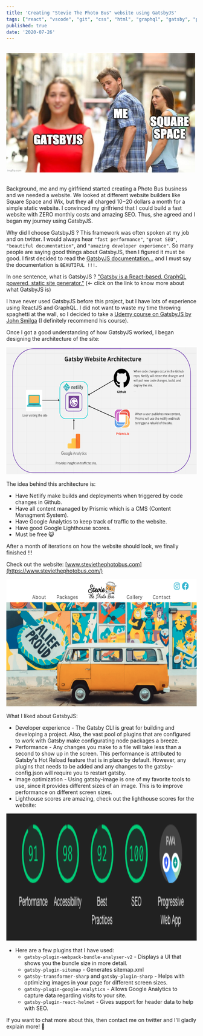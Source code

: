 ```yaml
---
title: 'Creating "Stevie The Photo Bus" website using GatsbyJS'
tags: ["react", "vscode", "git", "css", "html", "graphql", "gatsby", "personalproject"]
published: true
date: '2020-07-26'
---
```

<br />
<img width="500px" height="315px" src="../src/images/gatsbyjsForTheWin.jpg"/>
<br />
<br />



Background, me and my girlfriend started creating a Photo Bus business and we needed a website. We looked at different website builders like Square Space and Wix, but they all charged $10-$20 dollars a month for a simple static website. I convinced my girlfriend that I could build a fast website with ZERO monthly costs and amazing SEO. Thus, she agreed and I began my journey using GatsbyJS.

Why did I choose GatsbyJS ? This framework was often spoken at my job and on twitter. I would always hear `"fast performance"`, `"great SEO"`, `"beautiful documentation"`, and `"amazing developer experience"`. So many people are saying good things about GatsbyJS, then I figured it must be good. I first decided to read the [GatsbyJS documentation...](https://www.gatsbyjs.org/docs/) and I must say the documentation is `BEAUTIFUL !!!`. 

In one sentence, what is GatsbyJS ? ["Gatsby is a React-based, GraphQL powered, static site generator."](https://www.mediacurrent.com/blog/what-is-gatsbyjs/) (<- click on the link to know more about what GatsbyJS is)

I have never used GatsbyJS before this project, but I have lots of experience using ReactJS and GraphQL. I did not want to waste my time throwing spaghetti at the wall, so I decided to take a [Udemy course on GatsbyJS by John Smilga](https://www.udemy.com/share/101ZimAEQYdFlTTHw=/) (I definitely recommend his course).

Once I got a good understanding of how GatsbyJS worked, I began designing the architecture of the site:

<img width="520px" height="335px" src="../src/images/stevieTheBusArchitecture.png"/>
<br />

The idea behind this architecture is:
 * Have Netlify make builds and deployments when triggered by code changes in Github. 
 * Have all content managed by Prismic which is a CMS (Content Managment System).
 * Have Google Analytics to keep track of traffic to the website.
 * Have good Google Lighthouse scores.
 * Must be free 😺

After a month of iterations on how the website should look, we finally finished !!!

Check out the website: [www.steviethephotobus.com](https://www.steviethephotobus.com/)

<img width="520px" height="335px" src="../src/images/stevieTheBusHero.png"/>
<br />



What I liked about GatsbyJS:
* Developer experience - The Gatsby CLI is great for building and developing a project. Also, the vast pool of plugins that are configured to work with Gatsby make configurating node packages a breeze. 
* Performance - Any changes you make to a file will take less than a second to show up in the screen. This performance is attributed to Gatsby's Hot Reload feature that is in place by default. However, any plugins that needs to be added and any changes to the gatsby-config.json will require you to restart gatsby.
* Image optimization - Using gatsby-image is one of my favorite tools to use, since it provides different sizes of an image. This is to improve performance on different screen sizes. 
* Lighthouse scores are amazing, check out the lighthouse scores for the website:

<img width="520px" height="335px" src="../src/images/lighthouseScores.png"/>
<br />


* Here are a few plugins that I have used:
    * `gatsby-plugin-webpack-bundle-analyser-v2` - Displays a UI that shows you the bundle size in more detail.
    * `gatsby-plugin-sitemap` - Generates sitemap.xml
    * `gatsby-transformer-sharp` and `gatsby-plugin-sharp` - Helps with optimizing images in your page for different screen sizes.
    * `gatsby-plugin-google-analytics` - Allows Google Analytics to capture data regarding visits to your site.
    * `gatsby-plugin-react-helmet` - Gives support for header data to help with SEO.


If you want to chat more about this, then contact me on twitter and I'll gladly explain more! 🙌
